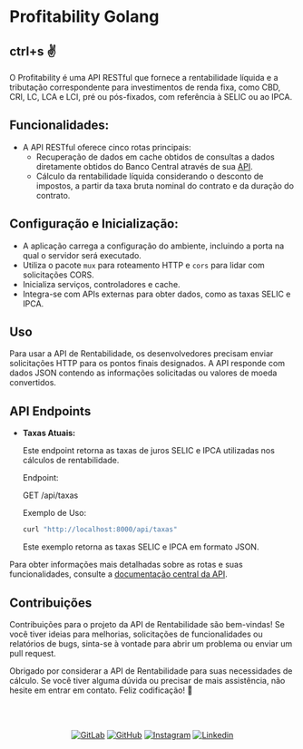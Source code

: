 # Profitability Golang

## ctrl+s :v:

O Profitability é uma API RESTful que fornece a rentabilidade líquida e a tributação correspondente para investimentos de renda fixa, como CBD, CRI, LC, LCA e LCI, pré ou pós-fixados, com referência à SELIC ou ao IPCA.


## Funcionalidades:

- A API RESTful oferece cinco rotas principais:
  - Recuperação de dados em cache obtidos de consultas a dados diretamente obtidos do Banco Central através de sua [API](https://www.bcb.gov.br/).
  - Cálculo da rentabilidade líquida considerando o desconto de impostos, a partir da taxa bruta nominal do contrato e da duração do contrato.


## Configuração e Inicialização:

- A aplicação carrega a configuração do ambiente, incluindo a porta na qual o servidor será executado.
- Utiliza o pacote `mux` para roteamento HTTP e `cors` para lidar com solicitações CORS.
- Inicializa serviços, controladores e cache.
- Integra-se com APIs externas para obter dados, como as taxas SELIC e IPCA.


## Uso

Para usar a API de Rentabilidade, os desenvolvedores precisam enviar solicitações HTTP para os pontos finais designados. A API responde com dados JSON contendo as informações solicitadas ou valores de moeda convertidos.


## API Endpoints


- **Taxas Atuais:**

  Este endpoint retorna as taxas de juros SELIC e IPCA utilizadas nos cálculos de rentabilidade.
  
  Endpoint:
  
  GET /api/taxas
  
  Exemplo de Uso:
  
  ```bash
  curl "http://localhost:8000/api/taxas"
  ```
  
  Este exemplo retorna as taxas SELIC e IPCA em formato JSON.


Para obter informações mais detalhadas sobre as rotas e suas funcionalidades, consulte a [documentação central da API](https://rmottanet.gitbook.io/profitability).


## Contribuições

Contribuições para o projeto da API de Rentabilidade são bem-vindas! Se você tiver ideias para melhorias, solicitações de funcionalidades ou relatórios de bugs, sinta-se à vontade para abrir um problema ou enviar um pull request.

Obrigado por considerar a API de Rentabilidade para suas necessidades de cálculo. Se você tiver alguma dúvida ou precisar de mais assistência, não hesite em entrar em contato. Feliz codificação! 🚀

<br />
<br />
<p align="center">
<a href="https://gitlab.com/rmotta.net"><img src="https://img.shields.io/badge/Gitlab--_.svg?style=social&logo=gitlab" alt="GitLab"></a>
<a href="https://github.com/rmottanet"><img src="https://img.shields.io/badge/Github--_.svg?style=social&logo=github" alt="GitHub"></a>
<a href="https://instagram.com/rmottanet/"><img src="https://img.shields.io/badge/Instagram--_.svg?style=social&logo=instagram" alt="Instagram"></a>
<a href="https://www.linkedin.com/in/rmottanet/"><img src="https://img.shields.io/badge/Linkedin--_.svg?style=social&logo=linkedin" alt="Linkedin"></a>
</p>
<br />
